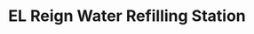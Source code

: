 ---
title: "EL Reign Water Refilling Station"
url: /silang-cavite/el-reign-water-refilling-station/
shop: Wasser
---